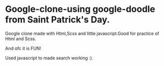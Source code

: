 # Google-clone-using google-doodle from Saint Patrick's Day.

Google clone made with Html,Scss and little javascript.Good for practice of Html and Scss.

And ofc it is FUN!

Used javascript to made search working :).
